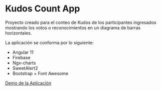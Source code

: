 # Kudos Count App

Proyecto creado para el conteo de Kudos de los participantes ingresados mostrando los votos o reconocimientos en un diagrama de barras horizontales.

La aplicación se conforma por lo siguiente:

- Angular 11
- Firebase
- Ngx-charts
- SweetAlert2
- Bootstrap + Font Awesome

[Demo de la Aplicación](https://kudos-count.netlify.app)
